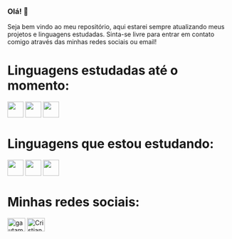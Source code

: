 ### Olá! 👋
Seja bem vindo ao meu repositório, aqui estarei sempre atualizando meus projetos e linguagens estudadas. Sinta-se livre para entrar em contato comigo através das minhas redes sociais ou email! 

<h1> Linguagens estudadas até o momento: </h1>
<div>
  <img src="https://skillicons.dev/icons?i=html" width="36" height="36" />
  <img src="https://skillicons.dev/icons?i=css" width="36" height="36" />
  <img src="https://skillicons.dev/icons?i=javascript" width="36" height="36" />
</div>

<h1> Linguagens que estou estudando: </h1>
<div>
  <img src="https://skillicons.dev/icons?i=react" width="36" height="36" />
  <img src="https://skillicons.dev/icons?i=java" width="36" height="36" />
  <img src="https://skillicons.dev/icons?i=nodejs" width="36" height="36" />
</div>

<h1> Minhas redes sociais: </h1>
<div>
 <a href="https://www.linkedin.com/in/cristian-lopes-31b2a61ba/" target="blank"><img align="center" src="https://raw.githubusercontent.com/rahuldkjain/github-profile-readme-generator/master/src/images/icons/Social/linked-in-alt.svg" alt="gautamkrishnar" height="30" width="40" /></a>
<a href="https://instagram.com/cristian_lf" target="blank"><img align="center" src="https://raw.githubusercontent.com/rahuldkjain/github-profile-readme-generator/master/src/images/icons/Social/instagram.svg" alt="CristianLF23" height="30" width="40" /></a>
 </div>
